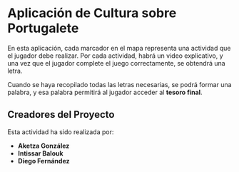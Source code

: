 # Aplicación de Cultura sobre Portugalete

En esta aplicación, cada marcador en el mapa representa una actividad que el jugador debe realizar. Por cada actividad, habrá un video explicativo, y una vez que el jugador complete el juego correctamente, se obtendrá una letra. 

Cuando se haya recopilado todas las letras necesarias, se podrá formar una palabra, y esa palabra permitirá al jugador acceder al **tesoro final**.

## Creadores del Proyecto

Esta actividad ha sido realizada por:

- **Aketza González**
- **Intissar Balouk**
- **Diego Fernández**
